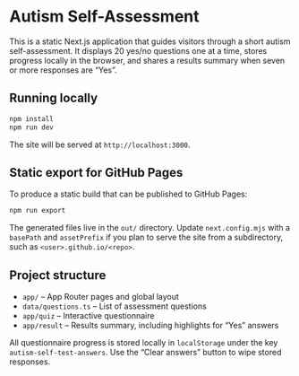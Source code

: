 # Autism Self-Assessment

This is a static Next.js application that guides visitors through a short autism self-assessment.
It displays 20 yes/no questions one at a time, stores progress locally in the browser, and shares
a results summary when seven or more responses are “Yes”.

## Running locally

```bash
npm install
npm run dev
```

The site will be served at `http://localhost:3000`.

## Static export for GitHub Pages

To produce a static build that can be published to GitHub Pages:

```bash
npm run export
```

The generated files live in the `out/` directory. Update `next.config.mjs` with a `basePath` and
`assetPrefix` if you plan to serve the site from a subdirectory, such as `<user>.github.io/<repo>`.

## Project structure

- `app/` – App Router pages and global layout
- `data/questions.ts` – List of assessment questions
- `app/quiz` – Interactive questionnaire
- `app/result` – Results summary, including highlights for “Yes” answers

All questionnaire progress is stored locally in `localStorage` under the key
`autism-self-test-answers`. Use the “Clear answers” button to wipe stored responses.
